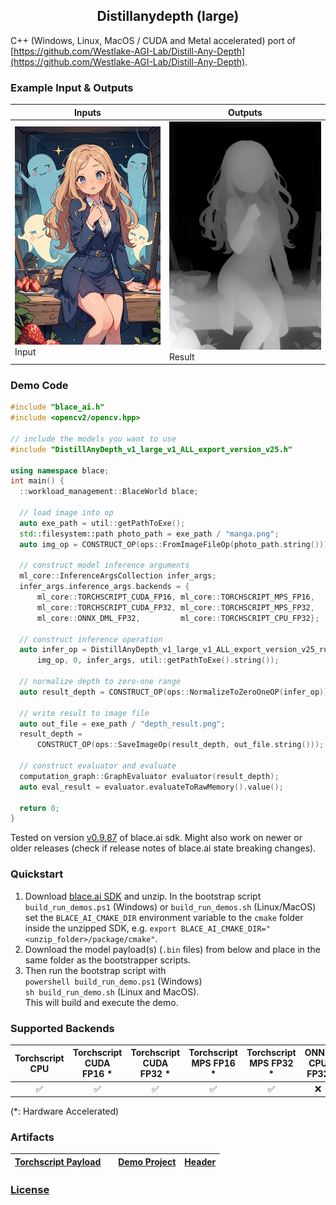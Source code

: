 <h2 style="text-align:center;">Distillanydepth (large)</h2>

C++ (Windows, Linux, MacOS / CUDA and Metal accelerated) port of [https://github.com/Westlake-AGI-Lab/Distill-Any-Depth](https://github.com/Westlake-AGI-Lab/Distill-Any-Depth).

### Example Input & Outputs
| Inputs | Outputs |
|--------|----------|
| <img src="manga.png" alt="Input" width="512"/> Input | <img src="DistillAnyDepth-large-ALL_depth_result.png" alt="Result" width="512"/> Result |

### Demo Code
```cpp
#include "blace_ai.h"
#include <opencv2/opencv.hpp>

// include the models you want to use
#include "DistillAnyDepth_v1_large_v1_ALL_export_version_v25.h"

using namespace blace;
int main() {
  ::workload_management::BlaceWorld blace;

  // load image into op
  auto exe_path = util::getPathToExe();
  std::filesystem::path photo_path = exe_path / "manga.png";
  auto img_op = CONSTRUCT_OP(ops::FromImageFileOp(photo_path.string()));

  // construct model inference arguments
  ml_core::InferenceArgsCollection infer_args;
  infer_args.inference_args.backends = {
      ml_core::TORCHSCRIPT_CUDA_FP16, ml_core::TORCHSCRIPT_MPS_FP16,
      ml_core::TORCHSCRIPT_CUDA_FP32, ml_core::TORCHSCRIPT_MPS_FP32,
      ml_core::ONNX_DML_FP32,         ml_core::TORCHSCRIPT_CPU_FP32};

  // construct inference operation
  auto infer_op = DistillAnyDepth_v1_large_v1_ALL_export_version_v25_run(
      img_op, 0, infer_args, util::getPathToExe().string());

  // normalize depth to zero-one range
  auto result_depth = CONSTRUCT_OP(ops::NormalizeToZeroOneOP(infer_op));

  // write result to image file
  auto out_file = exe_path / "depth_result.png";
  result_depth =
      CONSTRUCT_OP(ops::SaveImageOp(result_depth, out_file.string()));

  // construct evaluator and evaluate
  computation_graph::GraphEvaluator evaluator(result_depth);
  auto eval_result = evaluator.evaluateToRawMemory().value();

  return 0;
}

```
Tested on version [v0.9.87](https://github.com/blace-ai/blace-ai/releases/tag/v0.9.87) of blace.ai sdk. Might also work on newer or older releases (check if release notes of blace.ai state breaking changes).

### Quickstart
1. Download [blace.ai SDK](https://github.com/blace-ai/blace-ai/releases/tag/v0.9.87) and unzip. In the bootstrap script `build_run_demos.ps1` (Windows) or `build_run_demos.sh` (Linux/MacOS) set the `BLACE_AI_CMAKE_DIR` environment variable to the `cmake` folder inside the unzipped SDK, e.g. `export BLACE_AI_CMAKE_DIR="<unzip_folder>/package/cmake"`. 
2. Download the model payload(s) (`.bin` files) from below and place in the same folder as the bootstrapper scripts.
3. Then run the bootstrap script with  
`powershell build_run_demo.ps1` (Windows)  
`sh build_run_demo.sh` (Linux and MacOS).  
This will build and execute the demo.

### Supported Backends
<table border="0" cellspacing="0" cellpadding="0" border-style="hidden" style="width:100%; text-align:center;">
 <thead>
    <tr>
      <th>Torchscript CPU</th>
      <th>Torchscript CUDA FP16 *</th>
      <th>Torchscript CUDA FP32 *</th>
      <th>Torchscript MPS FP16 *</th>
      <th>Torchscript MPS FP32 *</th>
      <th>ONNX CPU FP32</th>
      <th>ONNX DirectML FP32 *</th>
    </tr>
  </thead>
 <tr>
    <td>&#9989</td>
    <td>&#9989</td>
    <td>&#9989</td>
    <td>&#9989</td>
    <td>&#9989</td>
    <td>&#10060</td>
    <td>&#10060</td>
</table>
(*: Hardware Accelerated)

### Artifacts
| [**Torchscript Payload**](https://blace-ai-public.b-cdn.net/model-payload/19f153725d54ee4a3f0656649053a741.bin) |  | [**Demo Project**](https://blace-ai-public.b-cdn.net/demos/DistillAnyDepth_v1_large_v1_ALL_export_version_v25_demo.zip) | [**Header**](https://blace-ai-public.b-cdn.net/model-defs/DistillAnyDepth_v1_large_v1_ALL_export_version_v25.h) |
|--------------------------------------------------------|---------------------|------------------------------------|------------------------------|
          

### [License](https://github.com/Westlake-AGI-Lab/Distill-Any-Depth/blob/main/LICENSE)
